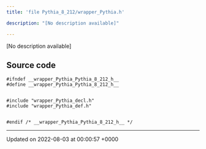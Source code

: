 ```yaml
---
title: 'file Pythia_8_212/wrapper_Pythia.h'

description: "[No description available]"

---
```







[No description available]




## Source code

```
#ifndef __wrapper_Pythia_Pythia_8_212_h__
#define __wrapper_Pythia_Pythia_8_212_h__


#include "wrapper_Pythia_decl.h"
#include "wrapper_Pythia_def.h"


#endif /* __wrapper_Pythia_Pythia_8_212_h__ */
```


-------------------------------

Updated on 2022-08-03 at 00:00:57 +0000
